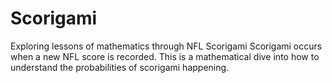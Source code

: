 # Scorigami
Exploring lessons of mathematics through NFL Scorigami
Scorigami occurs when a new NFL score is recorded. This is a mathematical dive into how to understand the probabilities of scorigami happening. 

